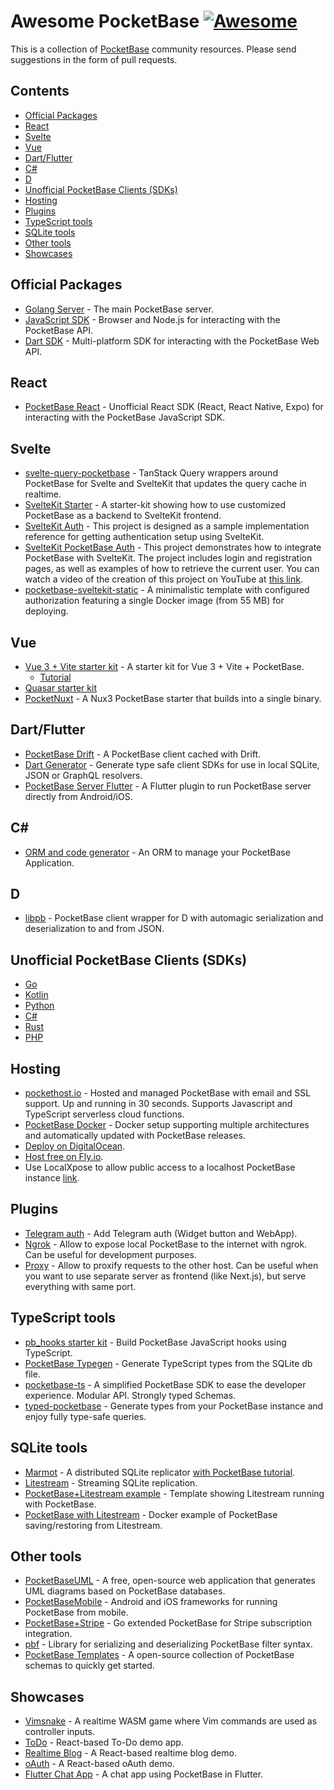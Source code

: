 # Awesome PocketBase [![Awesome](https://awesome.re/badge.svg)](https://awesome.re)

This is a collection of [PocketBase](https://pocketbase.io) community resources. Please send suggestions in the form of pull requests.

## Contents

- [Official Packages](#official-packages)
- [React](#react)
- [Svelte](#svelte)
- [Vue](#vue)
- [Dart/Flutter](#dartflutter)
- [C#](#c)
- [D](#d)
- [Unofficial PocketBase Clients (SDKs)](#unofficial-pocketbase-clients-sdks)
- [Hosting](#hosting)
- [Plugins](#plugins)
- [TypeScript tools](#typescript-tools)
- [SQLite tools](#sqlite-tools)
- [Other tools](#other-tools)
- [Showcases](#showcases)

## Official Packages

- [Golang Server](https://github.com/pocketbase/pocketbase/releases/) - The main PocketBase server.
- [JavaScript SDK](https://github.com/pocketbase/js-sdk) - Browser and Node.js for interacting with the PocketBase API.
- [Dart SDK](https://github.com/pocketbase/dart-sdk) - Multi-platform SDK for interacting with the PocketBase Web API.

## React

- [PocketBase React](https://github.com/tobicrain/pocketbase-react) - Unofficial React SDK (React, React Native, Expo) for interacting with the PocketBase JavaScript SDK.

## Svelte

- [svelte-query-pocketbase](https://github.com/goknsh/svelte-query-pocketbase) - TanStack Query wrappers around PocketBase for Svelte and SvelteKit that updates the query cache in realtime.
- [SvelteKit Starter](https://github.com/spinspire/pocketbase-sveltekit-starter) - A starter-kit showing how to use customized PocketBase as a backend to SvelteKit frontend.
- [SvelteKit Auth](https://github.com/danawoodman/sveltekit-auth-example) - This project is designed as a sample implementation reference for getting authentication setup using SvelteKit.
- [SvelteKit PocketBase Auth](https://github.com/jianyuan/pocketbase-sveltekit-auth) - This project demonstrates how to integrate PocketBase with SvelteKit. The project includes login and registration pages, as well as examples of how to retrieve the current user. You can watch a video of the creation of this project on YouTube at [this link](https://youtu.be/AxPB3e-3yEM).
- [pocketbase-sveltekit-static](https://github.com/Egor-S/pocketbase-sveltekit-static) - A minimalistic template with configured authorization featuring a single Docker image (from 55 MB) for deploying.

## Vue

- [Vue 3 + Vite starter kit](https://github.com/StefanVDWeide/pocketbase-vue) - A starter kit for Vue 3 + Vite + PocketBase.
  - [Tutorial](https://studioterabyte.nl/en/blog/pocketbase-vue-3)
- [Quasar starter kit](https://github.com/aaronblondeau/pocketbase_quasar_starter)
- [PocketNuxt](https://github.com/j-wil/pocket-nuxt) - A Nux3 PocketBase starter that builds into a single binary.

## Dart/Flutter

- [PocketBase Drift](https://github.com/rodydavis/pocketbase_drift) - A PocketBase client cached with Drift.
- [Dart Generator](https://github.com/rodydavis/pocketbase_dart_generator) - Generate type safe client SDKs for use in local SQLite, JSON or GraphQL resolvers.
- [PocketBase Server Flutter](https://github.com/rohitsangwan01/pocketbase_server_flutter) - A Flutter plugin to run PocketBase server directly from Android/iOS.

## C#

- [ORM and code generator](https://github.com/iluvadev/PocketBaseClient-csharp) - An ORM to manage your PocketBase Application.

## D

- [libpb](https://github.com/Hax-io/libpb) - PocketBase client wrapper for D with automagic serialization and deserialization to and from JSON.

## Unofficial PocketBase Clients (SDKs)

- [Go](https://github.com/r--w/pocketbase)
- [Kotlin](https://github.com/agrevster/pocketbase-kotlin)
- [Python](https://github.com/vaphes/pocketbase)
- [C#](https://github.com/PRCV1/pocketbase-csharp-sdk)
- [Rust](https://github.com/sreedevk/pocketbase-sdk-rust)
- [PHP](https://github.com/mkay-development/pocketbase-php-sdk)

## Hosting

- [pockethost.io](https://pockethost.io) - Hosted and managed PocketBase with email and SSL support. Up and running in 30 seconds. Supports Javascript and TypeScript serverless cloud functions.
- [PocketBase Docker](https://github.com/muchobien/pocketbase-docker) - Docker setup supporting multiple architectures and automatically updated with PocketBase releases.
- [Deploy on DigitalOcean](https://github.com/pocketbase/pocketbase/discussions/512).
- [Host free on Fly.io](https://github.com/pocketbase/pocketbase/discussions/537).
- Use LocalXpose to allow public access to a localhost PocketBase instance [link](https://localxpose.io/docs/tutorials/expose-pocketbase-backend).

## Plugins

- [Telegram auth](https://github.com/iamelevich/pocketbase-plugin-telegram-auth) - Add Telegram auth (Widget button and WebApp).
- [Ngrok](https://github.com/iamelevich/pocketbase-plugin-ngrok) - Allow to expose local PocketBase to the internet with ngrok. Can be useful for development purposes.
- [Proxy](https://github.com/iamelevich/pocketbase-plugin-proxy) - Allow to proxify requests to the other host. Can be useful when you want to use separate server as frontend (like Next.js), but serve everything with same port.

## TypeScript tools

- [pb_hooks starter kit](https://github.com/benallfree/ts-pb-hooks-starter) - Build PocketBase JavaScript hooks using TypeScript.
- [PocketBase Typegen](https://github.com/patmood/pocketbase-typegen) - Generate TypeScript types from the SQLite db file.
- [pocketbase-ts](https://github.com/Solaris9/pocketbase-ts) - A simplified PocketBase SDK to ease the developer experience. Modular API. Strongly typed Schemas.
- [typed-pocketbase](https://github.com/david-plugge/typed-pocketbase) - Generate types from your PocketBase instance and enjoy fully type-safe queries.

## SQLite tools

- [Marmot](https://github.com/maxpert/marmot) - A distributed SQLite replicator [with PocketBase tutorial](https://www.youtube.com/watch?v=Zapupe_FREc).
- [Litestream](https://litestream.io/) - Streaming SQLite replication.
- [PocketBase+Litestream example](https://github.com/TylerSustare/pocketbase-framework-litestream) - Template showing Litestream running with PocketBase.
- [PocketBase with Litestream](https://github.com/bscott/pocketbase-litestream/) - Docker example of PocketBase saving/restoring from Litestream.

## Other tools

- [PocketBaseUML](https://pocketbase-uml.github.io/) - A free, open-source web application that generates UML diagrams based on PocketBase databases.
- [PocketBaseMobile](https://github.com/rohitsangwan01/pocketbase_mobile) - Android and iOS frameworks for running PocketBase from mobile.
- [PocketBase+Stripe](https://github.com/mrwyndham/pocketbase-stripe) - Go extended PocketBase for Stripe subscription integration.
- [pbf](https://github.com/nedpals/pbf) - Library for serializing and deserializing PocketBase filter syntax.
- [PocketBase Templates](https://github.com/Pocket-Space/pocketbase-templates) - A open-source collection of PocketBase schemas to quickly get started.

## Showcases

- [Vimsnake](https://github.com/patmood/vim_snake) - A realtime WASM game where Vim commands are used as controller inputs.
- [ToDo](https://github.com/rajesh6161/pocketbaseTodo) - React-based To-Do demo app.
- [Realtime Blog](https://github.com/rajesh6161/pbRealtimeBlog) - A React-based realtime blog demo.
- [oAuth](https://github.com/rajesh6161/pocketbase-oauth-demo) - A React-based oAuth demo.
- [Flutter Chat App](https://github.com/rohitsangwan01/flutter_pocketbase_chat) - A chat app using PocketBase in Flutter.
